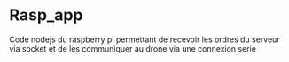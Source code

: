 # Rasp_app

Code nodejs du raspberry pi permettant de recevoir les ordres du serveur via socket et de les communiquer au drone via une connexion serie
